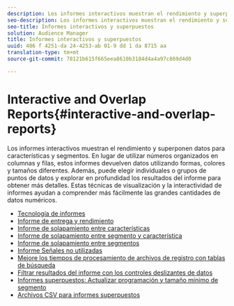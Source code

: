 ```yaml
---
description: Los informes interactivos muestran el rendimiento y superponen datos para características y segmentos. En lugar de utilizar números organizados en columnas y filas, estos informes devuelven datos utilizando formas, colores y tamaños diferentes. Además, puede elegir individuales o grupos de puntos de datos y explorar en profundidad los resultados del informe para obtener más detalles. Estas técnicas de visualización y la interactividad de informes ayudan a comprender más fácilmente las grandes cantidades de datos numéricos.
seo-description: Los informes interactivos muestran el rendimiento y superponen datos para características y segmentos. En lugar de utilizar números organizados en columnas y filas, estos informes devuelven datos utilizando formas, colores y tamaños diferentes. Además, puede elegir individuales o grupos de puntos de datos y explorar en profundidad los resultados del informe para obtener más detalles. Estas técnicas de visualización y la interactividad de informes ayudan a comprender más fácilmente las grandes cantidades de datos numéricos.
seo-title: Informes interactivos y superpuestos
solution: Audience Manager
title: Informes interactivos y superpuestos
uuid: 486 f 4251-da 24-4253-ab 01-9 dd 1 da 8715 aa
translation-type: tm+mt
source-git-commit: 78121b615f665eea8610b3184d4a4a97c869d4d0

---
```



# Interactive and Overlap Reports{#interactive-and-overlap-reports}

Los informes interactivos muestran el rendimiento y superponen datos para características y segmentos. En lugar de utilizar números organizados en columnas y filas, estos informes devuelven datos utilizando formas, colores y tamaños diferentes. Además, puede elegir individuales o grupos de puntos de datos y explorar en profundidad los resultados del informe para obtener más detalles. Estas técnicas de visualización y la interactividad de informes ayudan a comprender más fácilmente las grandes cantidades de datos numéricos.

+ [Tecnología de informes](interactive-report-technology.md)
+ [Informe de entrega y rendimiento](delivery-performance-report.md)
+ [Informe de solapamiento entre características](trait-trait-overlap-report.md)
+ [Informe de solapamiento entre segmento y característica](segment-trait-overlap-report.md)
+ [Informe de solapamiento entre segmentos](segment-segment-overlap-report.md)
+ [Informe Señales no utilizadas](unused-signals.md)
+ [Mejore los tiempos de procesamiento de archivos de registro con tablas de búsqueda](lookup-tables.md)
+ [Filtrar resultados del informe con los controles deslizantes de datos](data-sliders.md)
+ [Informes superpuestos: Actualizar programación y tamaño mínimo de segmento](overlap-minimum-segment-size.md)
+ [Archivos CSV para informes superpuestos](overlap-csv-files.md)

<!-- 

c_dynamic_reports.xml

 -->
